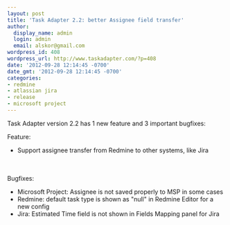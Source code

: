 ```yaml
---
layout: post
title: 'Task Adapter 2.2: better Assignee field transfer'
author:
  display_name: admin
  login: admin
  email: alskor@gmail.com
wordpress_id: 408
wordpress_url: http://www.taskadapter.com/?p=408
date: '2012-09-28 12:14:45 -0700'
date_gmt: '2012-09-28 12:14:45 -0700'
categories:
- redmine
- atlassian jira
- release
- microsoft project
---
```

<p>Task Adapter version 2.2 has 1 new feature and 3 important bugfixes:</p>
<p>Feature:</p>
<ul>
<li>Support assignee transfer from Redmine to other systems, like Jira</li><br />
</ul><br />
Bugfixes:</p>
<ul>
<li>Microsoft Project:&nbsp;Assignee is not saved properly to MSP in some cases</li>
<li>Redmine:&nbsp;default task type is shown as "null" in Redmine Editor for a new config</li>
<li>Jira:&nbsp;Estimated Time field is not shown in Fields Mapping panel for Jira</li><br />
</ul></p>
